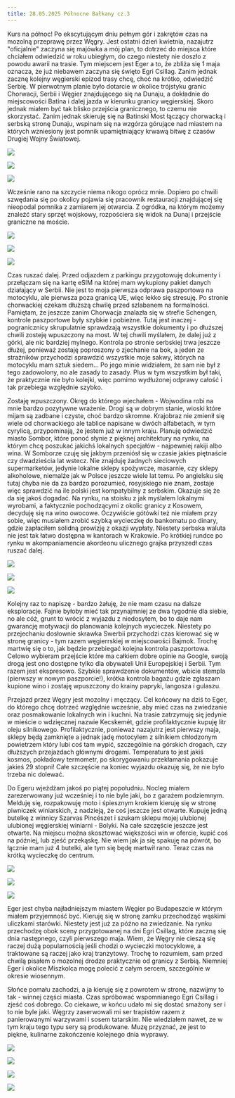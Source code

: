 ```yaml
---
title: 28.05.2025 Północne Bałkany cz.3
---
```


Kurs na północ! Po ekscytującym dniu pełnym gór i zakrętów czas na mozolną przeprawę przez Węgry. Jest ostatni dzień kwietnia, nazajutrz "oficjalnie" zaczyna się majówka a mój plan, to dotrzeć do miejsca które chciałem odwiedzić w roku ubiegłym, do czego niestety nie doszło z powodu awarii na trasie. Tym miejscem jest Eger a to, że zbliża się 1 maja oznacza, że już niebawem zaczyna się święto Egri Csillag. Zanim jednak zacznę kolejny węgierski epizod trasy chcę, choć na krótko, odwiedzić Serbię. W pierwotnym planie było dotarcie w okolice trójstyku granic Chorwacji, Serbii i Węgier znajdującego się na Dunaju, a dokładnie do miejscowości Batina i dalej jazda w kierunku granicy węgierskiej. Skoro jednak miałem być tak blisko przejścia granicznego, to czemu nie skorzystać. Zanim jednak skieruję się na Batinski Most łączący chorwacką i serbską stronę Dunaju, wspinam się na wzgórza górujące nad miastem na których wzniesiony jest pomnik upamiętniający krwawą bitwę z czasów Drugiej Wojny Światowej.

![](/drogi-nieoczywiste/drogi-nieoczywiste/IMG_0640.JPEG)

![](/drogi-nieoczywiste/drogi-nieoczywiste/IMG_0646.JPEG)

![](/drogi-nieoczywiste/drogi-nieoczywiste/IMG_0649.JPEG)

Wcześnie rano na szczycie niema nikogo oprócz mnie. Dopiero po chwili szwędania się po okolicy pojawia się pracownik restauracji znajdującej się nieopodal pomnika z zamiarem jej otwarcia. Z ogródka, na którym możemy znaleźć stary sprzęt wojskowy, rozpościera się widok na Dunaj i przejście graniczne na moście.

![](/drogi-nieoczywiste/drogi-nieoczywiste/IMG_0642.JPEG)

![](/drogi-nieoczywiste/drogi-nieoczywiste/IMG_0641.JPEG)

![](/drogi-nieoczywiste/drogi-nieoczywiste/IMG_0643.JPEG)

Czas ruszać dalej. Przed odjazdem z parkingu przygotowuję dokumenty i przełączam się na kartę eSIM na której mam wykupiony pakiet danych działający w Serbii. Nie jest to moja pierwsza odprawa paszportowa na motocyklu, ale pierwsza poza granicą UE, więc lekko się stresuję. Po stronie chorwackiej czekam dłuższą chwilę przed szlabanem na formalności. Pamiętam, że jeszcze zanim Chorwacja znalazła się w strefie Schengen, kontrole paszportowe były szybkie i pobieżne. Tutaj jest inaczej - pogranicznicy skrupulatnie sprawdzają wszystkie dokumenty i po dłuższej chwili zosteję wpuszczony na most. W tej chwili myślałem, że dalej już z górki, ale nic bardziej mylnego. Kontrola po stronie serbskiej trwa jeszcze dłużej, ponieważ zostaję poproszony o zjechanie na bok, a jeden ze strażników przychodzi sprawdzić wszystkie moje sakwy, których na motocyklu mam sztuk siedem... Po jego minie widziałem, że sam nie był z tego zadowolony, no ale zasady to zasady. Plus w tym wszystkim był taki, że praktycznie nie było kolejki, więc pomimo wydłużonej odprawy całość i tak przebiega względnie szybko.

Zostaję wpuszczony. Okręg do którego wjechałem - Wojwodina robi na mnie bardzo pozytywne wrażenie. Drogi są w dobrym stanie, wioski które mijam są zadbane i czyste, choć bardzo skromne. Krajobraz nie zmienił się wiele od chorwackiego ale tablice napisane w dwóch alfabetach, w tym cyrylicą, przypominają, że jestem już w innym kraju. Planuję odwiedzić miasto Sombor, które ponoć słynie z pięknej architektury na rynku, na którym chcę poszukać jakichś lokalnych specjałów - najpewniej rakiji albo wina. W Somborze czuję się jakbym przeniósł się w czasie jakies piętnaście czy dwadzieścia lat wstecz. Nie znajduję żadnych sieciowych supermarketów, jedynie lokalne sklepy spożywcze, masarnie, czy sklepy alkoholowe, niemalże jak w Polsce jeszcze wiele lat temu. Po angielsku się tutaj chyba nie da za bardzo porozumieć, rosyjskiego nie znam, zostaje więc sprawdzić na ile polski jest kompatybilny z serbskim. Okazuje się że da się jakoś dogadać. Na rynku, na stoisku z jak myślałem lokalnymi wyrobami, a faktycznie pochodzącymi z okolic granicy z Kosowem, decyduję się na wino owocowe. Oczywiście gótówki też nie miałem przy sobie, więc musiałem zrobić szybką wycieczkę do bankomatu po dinary, gdzie zapłaciłem solidną prowizję z okazji wypłaty. Niestety serbska waluta nie jest tak łatwo dostępna w kantorach w Krakowie. Po krótkiej rundce po rynku w akompaniamencie akordeonu ulicznego grajka przyszedł czas ruszać dalej.

![](/drogi-nieoczywiste/drogi-nieoczywiste/IMG_0652.JPEG)

![](/drogi-nieoczywiste/drogi-nieoczywiste/IMG_0653.JPEG)

![](/drogi-nieoczywiste/drogi-nieoczywiste/IMG_0654.JPEG)

Kolejny raz to napiszę - bardzo żałuję, że nie mam czasu na dalsze eksploracje. Fajnie byłoby mieć tak przynajmniej ze dwa tygodnie dla siebie, no ale cóż, grunt to wrócić z wyjazdu z niedosytem, bo to daje nam gwarancję motywacji do planowania kolejnych wycieczek. Niestety po przejechaniu dosłownie skrawka Swerbii przychodzi czas kierować się w stronę granicy - tym razem węgierrskiej w miejscowości Bajmok. Trochę martwię się o to, jak będzie przebiegać kolejna kontrola paszportowa. Celowo wybieram przejście które ma całkiem dobre opinie na Google, swoją drogą jest ono dostępne tylko dla obywateli Unii Europejskiej i Serbii. Tym razem jest ekspresowo. Szybkie sprawdzenie dokumentów, wbicie stempla (pierwszy w nowym paszporcie!), krótka kontrola bagażu gdzie zgłaszam kupione wino i zostaję wpuszczony do krainy papryki, langosza i gulaszu.

Przejazd przez Węgry jest mozolny i męczący. Cel końcowy na dziś to Eger, do którego chcę dotrzeć względnie wcześnie, aby mieć czas na zwiedzanie oraz posmakowanie lokalnych win i kuchni. Na trasie zatrzymuję się jedynie w mieście o wdzięcznej nazwie Kecskemét, gdzie profilaktycznie kupuję litr oleju silnikowego. Profilaktycznie, ponieważ nazajutrz jest pierwszy maja, sklepy będą zamknięte a jednak jadę motocylem z silnikiem chłodzonym powietrzem który lubi coś tam wypić, szczególnie na górskich drogach, czy dłuższych przejazdach głównymi drogami. Temperatura to jest jakiś kosmos, pokładowy termometr, po skorygowaniu przekłamania pokazuje jakieś 29 stopni! Całe szczęście na koniec wyjazdu okazuję się, że nie było trzeba nic dolewać.

Do Egeru wjeżdżam jakoś po piątej popołudniu. Nocleg miałem zarezerwowany już wcześniej i to nie byle jaki, bo z garażem podziemnym. Melduję się, rozpakowuję moto i śpiesznym krokiem kieruję się w stronę piwniczek winiarskich, z nadzieją, że coś jeszcze jest otwarte. Kupuję jedną butelkę z winnicy Szarvas Pincészet i szukam sklepu mojej ulubionej ulubionej węgierskiej winiarni - Bolyki. Na całe szczęście jeszcze jest otwarte. Na miejscu można skosztować większości win w ofercie, kupić coś na później, lub zjeść przekąskę. Nie wiem jak ja się spakuję na pówrót, bo łącznie mam już 4 butelki, ale tym się będę martwił rano. Teraz czas na krótką wycieczkę do centrum.

![](/drogi-nieoczywiste/drogi-nieoczywiste/IMG_0661.JPEG)

![](/drogi-nieoczywiste/drogi-nieoczywiste/IMG_0664.JPEG)

![](/drogi-nieoczywiste/drogi-nieoczywiste/IMG_0666.JPEG)

Eger jest chyba najładniejszym miastem Węgier po Budapeszcie w którym miałem przyjemność być. Kieruję się w stronę zamku przechodząć wąskimi uliczkami starówki. Niestety jest już za późno na zwiedzanie. Na rynku przechodzę obok sceny przygotowanej na dni Egri Csillag, które zaczną się dnia następnego, czyli pierwszego maja. Wiem, że Węgry nie cieszą się raczej dużą popularnością jeśli chodzi o wycieczki motocyklowe, a traktowane są raczej jako kraj tranzytowy. Trochę to rozumiem, sam przed chwilą pisałem o mozolnej drodze praktycznie od granicy z Serbią. Niemniej Eger i okolice Miszkolca mogę polecić z całym sercem, szczególnie w okresie wiosennym.

Słońce pomału zachodzi, a ja kieruję się z powrotem w stronę, nazwijmy to tak - winnej części miasta. Czas spróbować wspomnianego Egri Csillag i zjeść coś dobrego. Co ciekawe, w końcu udało mi się dostać smażony ser i to nie byle jaki. Węgrzy zaserwowali mi ser trapistów razem z panierowanymi warzywami i sosem tatarskim. Nie wiedziałem nawet, ze w tym kraju tego typu sery są produkowane. Muzę przyznać, ze jest to piękne, kulinarne zakończenie kolejnego dnia wyprawy.

![](/drogi-nieoczywiste/drogi-nieoczywiste/IMG_0675.JPEG)

![](/drogi-nieoczywiste/drogi-nieoczywiste/IMG_0679.JPEG)

![](/drogi-nieoczywiste/drogi-nieoczywiste/IMG_0680.JPEG)

![](/drogi-nieoczywiste/drogi-nieoczywiste/IMG_0691.JPEG)
